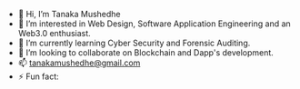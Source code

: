 - 👋 Hi, I’m Tanaka Mushedhe
- 👀 I’m interested in Web Design, Software Application Engineering and an Web3.0 enthusiast.
- 🌱 I’m currently learning Cyber Security and Forensic Auditing.
- 💞️ I’m looking to collaborate on Blockchain and Dapp's development.
- 📫 tanakamushedhe@gmail.com
- ⚡ Fun fact: 

<!---
Tanmuch7583/Tanmuch7583 is a ✨ special ✨ repository because its `README.md` (this file) appears on your GitHub profile.
You can click the Preview link to take a look at your changes.
--->
